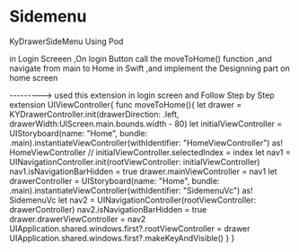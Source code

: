 # Sidemenu
KyDrawerSideMenu Using Pod

in Login Screeen ,On login Button call the moveToHome() function ,and navigate from main to Home in Swift ,and implement the Designning part on home screen 

---------> used this extension in login screen and Follow Step by Step
extension UIViewController{
    func moveToHome(){
        let drawer = KYDrawerController.init(drawerDirection: .left, drawerWidth:UIScreen.main.bounds.width - 80)
        let initialViewController = UIStoryboard(name: "Home", bundle: .main).instantiateViewController(withIdentifier: "HomeViewController") as! HomeViewController
      //  initialViewController.selectedIndex = index
        let nav1 = UINavigationController.init(rootViewController: initialViewController)
        nav1.isNavigationBarHidden = true
        drawer.mainViewController = nav1
        let drawerController = UIStoryboard(name: "Home", bundle: .main).instantiateViewController(withIdentifier: "SidemenuVc") as! SidemenuVc
        let nav2 =  UINavigationController(rootViewController: drawerController)
        nav2.isNavigationBarHidden = true
        drawer.drawerViewController = nav2
        UIApplication.shared.windows.first?.rootViewController = drawer
        UIApplication.shared.windows.first?.makeKeyAndVisible()
    }
}
